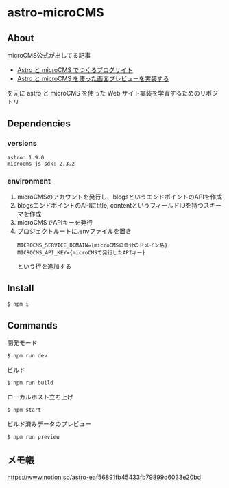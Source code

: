 # astro-microCMS

## About
microCMS公式が出してる記事
- [Astro と microCMS でつくるブログサイト](https://blog.microcms.io/astro-microcms-introduction/)
- [Astro と microCMS を使った画面プレビューを実装する](https://blog.microcms.io/astro-preview/)

を元に astro と microCMS を使った Web サイト実装を学習するためのリポジトリ

## Dependencies
### versions
```
astro: 1.9.0
microcms-js-sdk: 2.3.2
```
### environment
1. microCMSのアカウントを発行し、blogsというエンドポイントのAPIを作成
2. blogsエンドポイントのAPIにtitle, contentというフィールドIDを持つスキーマを作成
3. microCMSでAPIキーを発行
4. プロジェクトルートに.envファイルを置き
    ```shell
    MICROCMS_SERVICE_DOMAIN={microCMSの自分のドメイン名}
    MICROCMS_API_KEY={microCMSで発行したAPIキー}
    ```
    という行を追加する

## Install
```bash
$ npm i
```

## Commands
開発モード
```bash
$ npm run dev
```

ビルド
```bash
$ npm run build
```

ローカルホスト立ち上げ
```bash
$ npm start
```

ビルド済みデータのプレビュー
```bash
$ npm run preview
```

## メモ帳
https://www.notion.so/astro-eaf56891fb45433fb79899d6033e20bd
